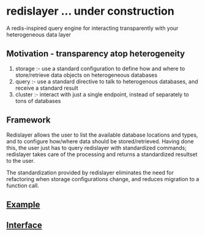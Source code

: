 # redislayer  ... under construction
A redis-inspired query engine for interacting transparently with your heterogeneous data layer

## Motivation - transparency atop heterogeneity
1. storage :- use a standard configuration to define how and where to store/retrieve data objects on heterogeneous databases
2. query :- use a standard directive to talk to heterogenous databases, and receive a standard result
3. cluster :- interact with just a single endpoint, instead of separately to tons of databases

## Framework
Redislayer allows the user to list the available database locations and types, and to configure how/where data should be stored/retrieved. Having done this, the user just has to query redislayer with standardized commands; redislayer takes care of the processing and returns a standardized resultset to the user.

The standardization provided by redislayer eliminates the need for refactoring when storage configurations change, and reduces migration to a function call.

## [Example](https://github.com/scorpevans/redislayer/blob/master/nodejs/example.js)
## [Interface](https://github.com/scorpevans/redislayer/blob/master/nodejs/redislayer.js)
